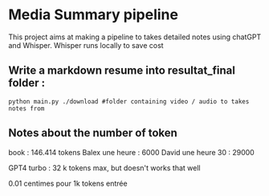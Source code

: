 # Media Summary pipeline

This project aims at making a pipeline to takes detailed notes using chatGPT and Whisper. Whisper runs locally to save cost

## Write a markdown resume into resultat_final folder : 

```
python main.py ./download #folder containing video / audio to takes notes from
```

## Notes about the number of token

book : 146.414  tokens
Balex une heure : 6000
David une heure 30 : 29000

GPT4 turbo : 32 k tokens max, but doesn't works that well

0.01 centimes pour 1k tokens entrée
